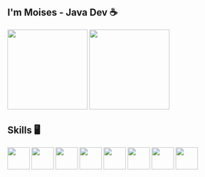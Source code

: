 ## I'm Moises - Java Dev ☕
<div align="left">
	<img height="180em" src="https://github-readme-stats.vercel.app/api?username=moisescaldas&show_icons=true&theme=radical&include_all_commits=true&count_private=true" />

<img height="180em" src="https://github-readme-stats.vercel.app/api?username=moisescaldas&show_icons=true&theme=radical&include_all_commits=true&count_private=true](https://github-readme-stats.vercel.app/api/top-langs/?username=moisescaldas" />

## Skills :desktop_computer:
<div>
	<img height="50px" src="https://cdn.jsdelivr.net/gh/devicons/devicon/icons/java/java-original.svg" />
	<img height="50px" src="https://cdn.jsdelivr.net/gh/devicons/devicon/icons/bash/bash-original.svg" />
    <img height="50px" src="https://cdn.jsdelivr.net/gh/devicons/devicon/icons/microsoftsqlserver/microsoftsqlserver-plain.svg" /> 
    <img height="50px" src="https://cdn.jsdelivr.net/gh/devicons/devicon/icons/docker/docker-original.svg" />      
	<img height="50px" src="https://cdn.jsdelivr.net/gh/devicons/devicon/icons/javascript/javascript-original.svg" />
	<img height="50px" src="https://cdn.jsdelivr.net/gh/devicons/devicon/icons/html5/html5-original.svg" />
	<img height="50px" src="https://cdn.jsdelivr.net/gh/devicons/devicon/icons/css3/css3-plain.svg" />          
	<img height="50px" src="https://cdn.jsdelivr.net/gh/devicons/devicon/icons/python/python-original-wordmark.svg" />
</div>
